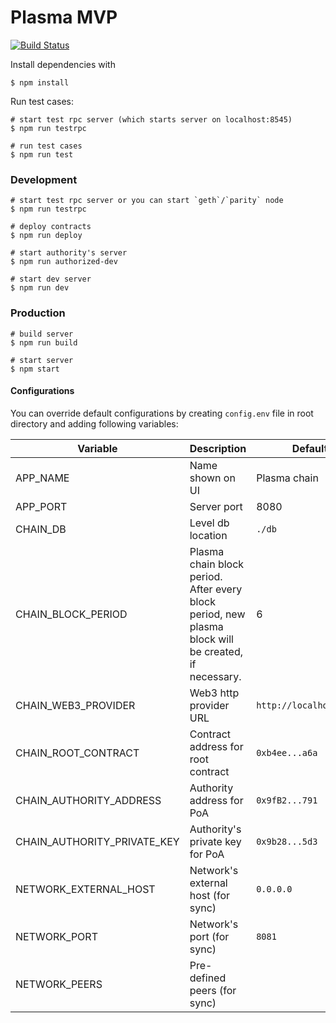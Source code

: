 # Plasma MVP

[![Build Status](https://travis-ci.org/voltairelabs/plasma.svg?branch=master)](https://travis-ci.org/voltairelabs/plasma)

Install dependencies with

```
$ npm install
```

Run test cases:

```
# start test rpc server (which starts server on localhost:8545)
$ npm run testrpc

# run test cases
$ npm run test
```

### Development

```
# start test rpc server or you can start `geth`/`parity` node
$ npm run testrpc

# deploy contracts
$ npm run deploy

# start authority's server
$ npm run authorized-dev

# start dev server
$ npm run dev
```

### Production

```
# build server
$ npm run build

# start server
$ npm start
```

#### Configurations

You can override default configurations by creating `config.env` file in root directory and adding following variables:

| Variable                    | Description                                                                                          | Default                 |
| --------------------------- | ---------------------------------------------------------------------------------------------------- | ----------------------- |
| APP_NAME                    | Name shown on UI                                                                                     | Plasma chain            |
| APP_PORT                    | Server port                                                                                          | 8080                    |
| CHAIN_DB                    | Level db location                                                                                    | `./db`                  |
| CHAIN_BLOCK_PERIOD          | Plasma chain block period. After every block period, new plasma block will be created, if necessary. | 6                       |
| CHAIN_WEB3_PROVIDER         | Web3 http provider URL                                                                               | `http://localhost:8545` |
| CHAIN_ROOT_CONTRACT         | Contract address for root contract                                                                   | `0xb4ee...a6a`          |
| CHAIN_AUTHORITY_ADDRESS     | Authority address for PoA                                                                            | `0x9fB2...791`          |
| CHAIN_AUTHORITY_PRIVATE_KEY | Authority's private key for PoA                                                                      | `0x9b28...5d3`          |
| NETWORK_EXTERNAL_HOST       | Network's external host (for sync)                                                                   | `0.0.0.0`               |
| NETWORK_PORT                | Network's port (for sync)                                                                            | `8081`                  |
| NETWORK_PEERS               | Pre-defined peers (for sync)                                                                         |                         |
